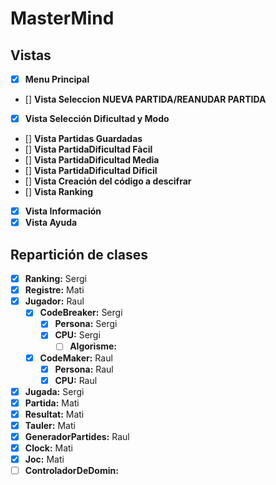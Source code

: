 # MasterMind

## Vistas
- [x] **Menu Principal**
- [] **Vista Seleccion NUEVA PARTIDA/REANUDAR PARTIDA**
- [x] **Vista Selección Dificultad y Modo**
- [] **Vista Partidas Guardadas**
- [] **Vista PartidaDificultad Fàcil**
- [] **Vista PartidaDificultad Media**
- [] **Vista PartidaDificultad Dificil**
- [] **Vista Creación del código a descifrar** 
- [] **Vista Ranking**
- [x] **Vista Información**
- [x] **Vista Ayuda**

## Repartición de clases
- [x] **Ranking:** Sergi
- [x] **Registre:** Mati
- [x] **Jugador:** Raul
  - [x] **CodeBreaker:** Sergi
    - [x] **Persona:** Sergi
    - [x] **CPU:** Sergi
      - [ ] **Algorisme:** 
  - [x] **CodeMaker:** Raul
    - [x] **Persona:** Raul
    - [x] **CPU:** Raul
- [x] **Jugada:** Sergi
- [x] **Partida:** Mati
- [x] **Resultat:** Mati
- [x] **Tauler:** Mati
- [x] **GeneradorPartides:** Raul
- [x] **Clock:** Mati
- [x] **Joc:** Mati
- [ ] **ControladorDeDomin:**
